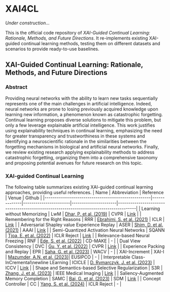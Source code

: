 # XAI4CL

*Under construction...*

This is the official code repository of *XAI-Guided Continual Learning: Rationale, Methods, and Future Directions*. It re-implements existing XAI-guided continual learning methods, testing them on different datasets and scenarios to provide ready-to-use baselines.

## XAI-Guided Continual Learning: Rationale, Methods, and Future Directions
### Abstract
Providing neural networks with the ability to learn new tasks sequentially represents one of the main challenges in artificial intelligence. Indeed, neural networks are prone to losing previously acquired knowledge upon learning new information, a phenomenon known as catastrophic forgetting. Continual learning proposes diverse solutions to mitigate this problem, but only a few leverage explainable artificial intelligence. This work justifies using explainability techniques in continual learning, emphasizing the need for greater transparency and trustworthiness in these systems and identifying a neuroscientific rationale in the similarities between the forgetting mechanisms in biological and artificial neural networks. Finally, we review existing research applying explainability methods to address catastrophic forgetting, organizing them into a comprehensive taxonomy and proposing potential avenues for future research on this topic.

### XAI-guided Continual Learning
The following table summarizes existing XAI-guided continual learning approaches, providing useful references.
| Name                                               | Abbreviation | Reference             | Venue                | Github                                                          |
|----------------------------------------------------|--------------|-----------------------|----------------------|---------------------------------------------------------------------------------------|
| Learning without Memorizing                        | LwM          | [Dhar, P. et al. (2019)](https://openaccess.thecvf.com/content_CVPR_2019/papers/Dhar_Learning_Without_Memorizing_CVPR_2019_paper.pdf)           | CVPR                 | [Link](https://github.com/stony-hub/learning_without_memorizing)                             |
| Remembering for the Right Reasons                  | RRR          | [Ebrahimi, S. et al. (2021)](https://openreview.net/pdf?id=tHgJoMfy6nI)           | ICLR                 | [Link](https://github.com/SaynaEbrahimi/Remembering-for-the-Right-Reasons)                    |
| Adversarial Shapley value Experience Replay        | ASER         | [Shim, D. et al. (2021)](https://ojs.aaai.org/index.php/AAAI/article/view/17159)          | AAAI                 | [Link](https://github.com/RaptorMai/online-continual-learning)                                |
| Semi-Quantized Activation Neural Networks          | SQANN        | [Tjoa, E. et al. (2022)](https://openreview.net/forum?id=xOHuV8s7Yl)         | ICLR Reject                | [Link](https://github.com/ericotjo001/explainable_ai)                                         |
| Relevance-based Neural Freezing                    | RNF          | [Ede, S. et al. (2022)](https://link.springer.com/chapter/10.1007/978-3-031-14463-9_1)           | CD-MAKE              | -                                                                                     |
| Dual View Consistency                              | DVC          | [Gu, Y. et al. (2022)](https://ieeexplore.ieee.org/abstract/document/9879220)           | CVPR                 | [Link](https://github.com/YananGu/DVC)                                                        |
| Experience Packing and Replay                      | EPR          | [Saha, G. et al. (2023)](https://openaccess.thecvf.com/content/WACV2023/html/Saha_Saliency_Guided_Experience_Packing_for_Replay_in_Continual_Learning_WACV_2023_paper.html)           | WACV                 | -                                                                                     |
| XAI-Increment                                      | XAI-I        | [Mazumder, A.N. et al. (2023)](https://www.researchgate.net/publication/365081375_XAI-Increment_A_Novel_Approach_Leveraging_LIME_Explanations_for_Improved_Incremental_Learning)| EUSIPCO              | -                                                                                     |
| Interpretable Class-InCremental\newline LEarning   | ICICLE       | [D. Rymarczyk, J. et al. (2023)](https://openaccess.thecvf.com/content/ICCV2023/papers/Rymarczyk_ICICLE_Interpretable_Class_Incremental_Continual_Learning_ICCV_2023_paper.pdf)        | ICCV                 | [Link](https://github.com/gmum/ICICLE)                                               |
| Shape and Semantics-based Selective Regularization | S3R          | [Zhang, J. et al. (2023)](https://ieeexplore.ieee.org/document/10078916)           | IEEE Medical Imaging | [Link](https://github.com/jingyzhang/S3R)                                                     |
| Saliency-Augmented Memory Completion               | SAMC         | [Bai, G. et al. (2023)](https://epubs.siam.org/doi/pdf/10.1137/1.9781611977653.ch28)          | SDM                  | [Link](https://github.com/BaiTheBest/SAMC)                                                    |
| Concept Controller                                 | CC           | [Yang, S. et al. (2024)](https://openreview.net/forum?id=pGL4P2kg6V&noteId=vPp16Pn9BE)            | ICLR Reject          | -                                                                                     |
